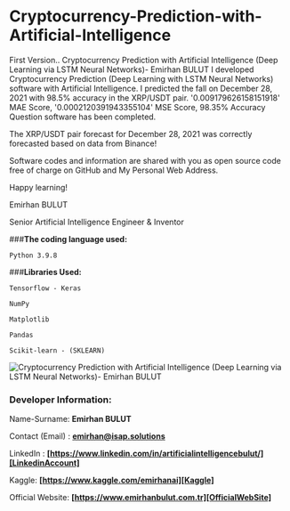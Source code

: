 # **Cryptocurrency-Prediction-with-Artificial-Intelligence**
First Version.. Cryptocurrency Prediction with Artificial Intelligence (Deep Learning via LSTM Neural Networks)- Emirhan BULUT
I developed Cryptocurrency Prediction (Deep Learning with LSTM Neural Networks) software with Artificial Intelligence. I predicted the fall on December 28, 2021 with 98.5% accuracy in the XRP/USDT pair. '0.009179626158151918' MAE Score, '0.0002120391943355104' MSE Score, 98.35% Accuracy Question software has been completed.

The XRP/USDT pair forecast for December 28, 2021 was correctly forecasted based on data from Binance!

Software codes and information are shared with you as open source code free of charge on GitHub and My Personal Web Address.

Happy learning!

Emirhan BULUT

Senior Artificial Intelligence Engineer & Inventor


###**The coding language used:**

`Python 3.9.8`

###**Libraries Used:**

`Tensorflow - Keras`

`NumPy`

`Matplotlib`

`Pandas`

`Scikit-learn - (SKLEARN)`

<img class="fit-picture"
     src="https://raw.githubusercontent.com/emirhanai/Cryptocurrency-Prediction-with-Artificial-Intelligence/main/XRP-1%20-%20PREDICTION.png"
     alt="Cryptocurrency Prediction with Artificial Intelligence (Deep Learning via LSTM Neural Networks)- Emirhan BULUT">
     
### **Developer Information:**

Name-Surname: **Emirhan BULUT**

Contact (Email) : **emirhan@isap.solutions**

LinkedIn : **[https://www.linkedin.com/in/artificialintelligencebulut/][LinkedinAccount]**

[LinkedinAccount]: https://www.linkedin.com/in/artificialintelligencebulut/

Kaggle: **[https://www.kaggle.com/emirhanai][Kaggle]**

Official Website: **[https://www.emirhanbulut.com.tr][OfficialWebSite]**

[Kaggle]: https://www.kaggle.com/emirhanai

[OfficialWebSite]: https://www.emirhanbulut.com.tr
